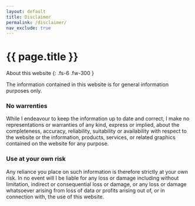 ```yaml
---
layout: default
title: Disclaimer
permalink: /disclaimer/
nav_exclude: true
---
```


# {{ page.title }}

About this website
{: .fs-6 .fw-300 }

The information contained in this website is for general information purposes only.

### No warrenties

While I endeavour to keep the information up to date and correct, I make no representations or warranties of any kind, express or implied, about the completeness, accuracy, reliability, suitability or availability with respect to the website or the information, products, services, or related graphics contained on the website for any purpose.

### Use at your own risk

Any reliance you place on such information is therefore strictly at your own risk. In no event will I be liable for any loss or damage including without limitation, indirect or consequential loss or damage, or any loss or damage whatsoever arising from loss of data or profits arising out of, or in connection with, the use of this website.
